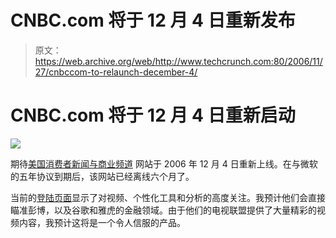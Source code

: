 # CNBC.com 将于 12 月 4 日重新发布

> 原文：<https://web.archive.org/web/http://www.techcrunch.com:80/2006/11/27/cnbccom-to-relaunch-december-4/>

# CNBC.com 将于 12 月 4 日重新启动

[![](img/0a1887bbfb159f7451726d6f45ca2657.png)](https://web.archive.org/web/20191022234002/http://www.cnbc.com/)

期待[美国消费者新闻与商业频道](https://web.archive.org/web/20191022234002/https://crunchbase.com/organization/cnbc) 网站于 2006 年 12 月 4 日重新上线。在与微软的五年协议到期后，该网站已经离线六个月了。

当前的[登陆页面](https://web.archive.org/web/20191022234002/http://www.cnbc.com/)显示了对视频、个性化工具和分析的高度关注。我预计他们会直接瞄准彭博，以及谷歌和雅虎的金融领域。由于他们的电视联盟提供了大量精彩的视频内容，我预计这将是一个令人信服的产品。